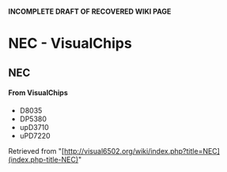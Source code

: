 **INCOMPLETE DRAFT OF RECOVERED WIKI PAGE**

# NEC - VisualChips

## NEC

#### From VisualChips

- D8035
- DP5380
- upD3710
- uPD7220

Retrieved from "[http://visual6502.org/wiki/index.php?title=NEC](index.php-title-NEC)"

